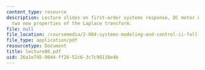 ```yaml
---
content_type: resource
description: Lecture slides on first-order systems response, DC motor dynamics, and
  two new properties of the Laplace transform.
file: null
file_location: /coursemedia/2-004-systems-modeling-and-control-ii-fall-2007/26a1e7459044ff2652c63c7c98138e4b_lecture06.pdf
file_type: application/pdf
resourcetype: Document
title: lecture06.pdf
uid: 26a1e745-9044-ff26-52c6-3c7c98138e4b
---
```

